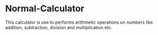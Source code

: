 # Normal-Calculator
This calculator is use to performs arithmetic operations on numbers like addition, subtraction, division and multiplication etc.

